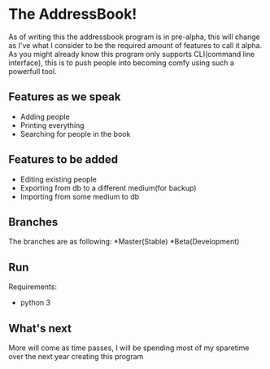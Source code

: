 # The AddressBook!


As of writing this the addressbook program is in pre-alpha, this will change as I've what I consider to be the 
required amount of features to call it alpha.
As you might already know this program only supports CLI(command line interface), this is to push people into becoming comfy using such a powerfull tool.


## Features as we speak
* Adding people
* Printing everything
* Searching for people in the book

## Features to be added
* Editing existing people
* Exporting from db to a different medium(for backup)
* Importing from some medium to db

## Branches
The branches are as following:
*Master(Stable)
*Beta(Development)

## Run
Requirements:
* python 3


## What's next


More will come as time passes, I will be spending most of my sparetime over the next year creating this program
